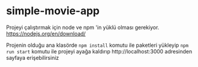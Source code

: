 # simple-movie-app

Projeyi çalıştırmak için node ve npm 'in yüklü olması gerekiyor.
https://nodejs.org/en/download/

Projenin olduğu ana klasörde 
`npm install` komutu ile paketleri yükleyip
`npm run start` komutu ile projeyi ayağa kaldırıp http://localhost:3000 adresinden sayfaya erişebilirsiniz
